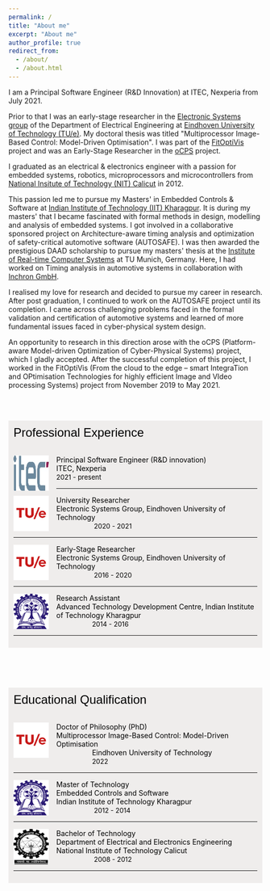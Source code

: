 ```yaml
---
permalink: /
title: "About me"
excerpt: "About me"
author_profile: true
redirect_from: 
  - /about/
  - /about.html
---
```


<!-- <font face="helvetica" size="3"><p align="justify">Hi, this is my official website!</p></font> -->

I am a Principal Software Engineer (R&D Innovation) at ITEC, Nexperia from July 2021.

Prior to that I was an early-stage researcher in the [Electronic Systems group](https://www.tue.nl/en/research/research-groups/electronic-systems/) of the Department of Electrical Engineering at [Eindhoven University of Technology (TU/e)](https://www.tue.nl/en/). My doctoral thesis was titled "Multiprocessor Image-Based Control: Model-Driven Optimisation". I was part of the [FitOptiVis](https://fitoptivis.eu/) project and was an Early-Stage Researcher in the [oCPS](http://ocps-itn.eu/) project.

I graduated as an electrical & electronics engineer with a passion for embedded systems, robotics, microprocessors and microcontrollers from [National Insitute of Technology (NIT) Calicut](http://nitc.ac.in/) in 2012.

This passion led me to pursue my Masters' in Embedded Controls & Software at [Indian Institute of Technology (IIT) Kharagpur](http://iitkgp.ac.in/). It is during my masters' that I became fascinated with formal methods in design, modelling and analysis of embedded systems. I got involved in a collaborative sponsored project on Architecture-aware timing analysis and optimization of safety-critical automotive software (AUTOSAFE).
I was then awarded the prestigious DAAD scholarship to pursue my masters' thesis at the [Institute of Real-time Computer Systems](https://www.ei.tum.de/rcs/startseite/) at TU Munich, Germany. Here, I had worked on Timing analysis in automotive systems in collaboration with [Inchron GmbH](https://www.inchron.com/).

I realised my love for research and decided to pursue my career in research. After post graduation, I continued to work on the AUTOSAFE project until its completion. I came across challenging problems faced in the formal validation and certification of automotive systems and learned of more fundamental issues faced in cyber-physical system design.

An opportunity to research in this direction arose with the oCPS (Platform-aware Model-driven Optimization of Cyber-Physical Systems) project, which I gladly accepted. After the successful completion of this project, I worked in the FitOptiVis (From the cloud to the edge – smart IntegraTion and OPtimisation Technologies for highly efficient Image and VIdeo processing Systems) project from November 2019 to May 2021.

<style>
img {
  float: left;
}
.boxed {
  background-color: #EFEDEC;
  color: black;
  border: none ;
  padding: 10px;
}

</style>

<br><br>

<div class="boxed">
  <font face="helvetica" size="5">Professional Experience</font> <br><br>

<font color="black">
    <p><img src="/images/ITEC.jpg" alt="harvard" style="width:70px;height:70px;margin-right:15px;">
Principal Software Engineer (R&D innovation) <br>ITEC, Nexperia <br> <font size="2"> 2021 - present</font></p><hr>
  
  <p><img src="/images/tue.png" alt="harvard" style="width:70px;height:70px;margin-right:15px;">
University Researcher <br>Electronic Systems Group, Eindhoven University of Technology <br>&nbsp;&nbsp;&nbsp;&nbsp;&nbsp;&nbsp;&nbsp;&nbsp;&nbsp;&nbsp;&nbsp;&nbsp;&nbsp;&nbsp;&nbsp;&nbsp;&nbsp;&nbsp; <font size="2"> 2020 - 2021</font></p><hr>

<p><img src="/images/tue.png" alt="harvard" style="width:70px;height:70px;margin-right:15px;">
Early-Stage Researcher <br>Electronic Systems Group, Eindhoven University of Technology <br>&nbsp;&nbsp;&nbsp;&nbsp;&nbsp;&nbsp;&nbsp;&nbsp;&nbsp;&nbsp;&nbsp;&nbsp;&nbsp;&nbsp;&nbsp;&nbsp;&nbsp;&nbsp;  <font size="2">2016 - 2020</font></p><hr>

<p><img src="/images/iit.png" alt="harvard" style="width:70px;height:70px;margin-right:15px;">
Research Assistant <br>Advanced Technology Development Centre, Indian Institute of Technology Kharagpur <br> &nbsp;&nbsp;&nbsp;&nbsp;&nbsp;&nbsp;&nbsp;&nbsp;&nbsp;&nbsp;&nbsp;&nbsp;&nbsp;&nbsp;&nbsp;&nbsp;&nbsp;&nbsp;<font size="2">2014 - 2016</font></p><hr>
</font>
</div>
<br>


<br><br>

<div class="boxed">
  <font face="helvetica" size="5">Educational Qualification</font> <br><br>

<p><img src="/images/tue.png" alt="harvard" style="width:70px;height:70px;margin-right:15px;">
Doctor of Philosophy (PhD) <br> Multiprocessor Image-Based Control: Model-Driven Optimisation 
<br>&nbsp;&nbsp;&nbsp;&nbsp;&nbsp;&nbsp;&nbsp;&nbsp;&nbsp;&nbsp;&nbsp;&nbsp;&nbsp;&nbsp;&nbsp;&nbsp;&nbsp;&nbsp;Eindhoven University of Technology 
<br>&nbsp;&nbsp;&nbsp;&nbsp;&nbsp;&nbsp;&nbsp;&nbsp;&nbsp;&nbsp;&nbsp;&nbsp;&nbsp;&nbsp;&nbsp;&nbsp;&nbsp;&nbsp;<font size="2">2022</font></p><hr>

<p><img src="/images/iit.png" alt="harvard" style="width:70px;height:70px;margin-right:15px;">
Master of Technology <br> Embedded Controls and Software <br> Indian Institute of Technology Kharagpur <br>&nbsp;&nbsp;&nbsp;&nbsp;&nbsp;&nbsp;&nbsp;&nbsp;&nbsp;&nbsp;&nbsp;&nbsp;&nbsp;&nbsp;&nbsp;&nbsp;&nbsp;&nbsp; <font size="2">2012 - 2014</font></p><hr>

<p><img src="/images/nitc.png" alt="harvard" style="width:70px;height:70px;margin-right:15px;">
Bachelor of Technology <br> Department of Electrical and Electronics Engineering <br> National Institute of Technology Calicut <br>&nbsp;&nbsp;&nbsp;&nbsp;&nbsp;&nbsp;&nbsp;&nbsp;&nbsp;&nbsp;&nbsp;&nbsp;&nbsp;&nbsp;&nbsp;&nbsp;&nbsp;&nbsp; <font size="2">2008 - 2012</font></p><hr>
</div>
<br>
